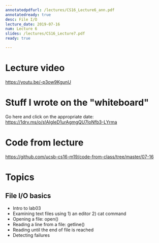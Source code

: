 ```yaml
---
annotatedpdfurl: /lectures/CS16_Lecture6_ann.pdf
annotatedready: true
desc: File I/O
lecture_date: 2019-07-16
num: Lecture 6
slides: /lectures/CS16_Lecture7.pdf
ready: true

---
```


# Lecture video

<https://youtu.be/-p3ow9KgunU>

# Stuff I wrote on the "whiteboard"

Go here and click on the appropriate date:
<https://1drv.ms/o/s!AlgIeD1urAgmgQU7loNfb3-LYrma>

# Code from lecture

<https://github.com/ucsb-cs16-m19/code-from-class/tree/master/07-16>

# Topics
## File I/O basics
* Intro to lab03
* Examining text files using 1) an editor 2) cat command
* Opening a file: open()
* Reading a line from a file: getline()
* Reading until the end of file is reached
* Detecting failures

